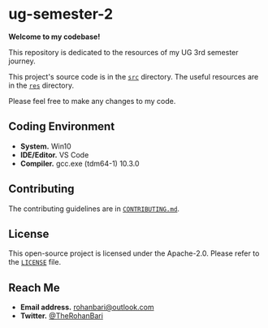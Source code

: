 # ug-semester-2

**Welcome to my codebase!**

This repository is dedicated to the resources of my UG 3rd semester journey.

This project's source code is in the [`src`](./src) directory. The useful
resources are in the [`res`](./res) directory.

Please feel free to make any changes to my code.

## Coding Environment

- **System.** Win10
- **IDE/Editor.** VS Code
- **Compiler.** gcc.exe (tdm64-1) 10.3.0

## Contributing

The contributing guidelines are
in [`CONTRIBUTING.md`](./CONTRIBUTING.md).

## License

This open-source project is licensed under the Apache-2.0.
Please refer to the [`LICENSE`](./LICENSE) file.

## Reach Me

- **Email address.** rohanbari@outlook.com
- **Twitter.** [@TheRohanBari](https://twitter.com/TheRohanBari)
